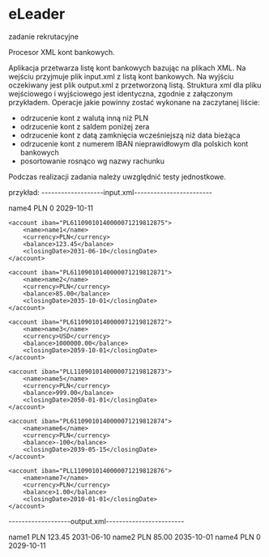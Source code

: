 # eLeader
zadanie rekrutacyjne

Procesor XML kont bankowych.

Aplikacja przetwarza listę kont bankowych bazując na plikach XML.
Na wejściu przyjmuje plik input.xml z listą kont bankowych. Na wyjściu oczekiwany jest plik output.xml z przetworzoną listą. Struktura xml dla pliku wejściowego i wyjściowego jest identyczna, zgodnie z załączonym przykładem.
Operacje jakie powinny zostać wykonane na zaczytanej liście:
- odrzucenie kont z walutą inną niż PLN
- odrzucenie kont z saldem poniżej zera
- odrzucenie kont z datą zamknięcia wcześniejszą niż data bieżąca
- odrzucenie kont z numerem IBAN nieprawidłowym dla polskich kont bankowych
- posortowanie rosnąco wg nazwy rachunku

Podczas realizacji zadania należy uwzględnić testy jednostkowe.

przykład:
-------------------input.xml------------------------
<?xml version = "1.0"?>
<accounts>
	<account iban="PL61109010140000071219812870">
		<name>name4</name>
		<currency>PLN</currency>
		<balance>0</balance>
		<closingDate>2029-10-11</closingDate>
	</account>

	<account iban="PL61109010140000071219812875">
		<name>name1</name>
		<currency>PLN</currency>
		<balance>123.45</balance>
		<closingDate>2031-06-10</closingDate>
	</account>

	<account iban="PL61109010140000071219812871">
		<name>name2</name>
		<currency>PLN</currency>
		<balance>85.00</balance>
		<closingDate>2035-10-01</closingDate>
	</account>

	<account iban="PL61109010140000071219812872">
		<name>name3</name>
		<currency>USD</currency>
		<balance>1000000.00</balance>
		<closingDate>2059-10-01</closingDate>
	</account>

	<account iban="PLL1109010140000071219812873">
		<name>name5</name>
		<currency>PLN</currency>
		<balance>999.00</balance>
		<closingDate>2050-01-01</closingDate>
	</account>

	<account iban="PL61109010140000071219812874">
		<name>name6</name>
		<currency>PLN</currency>
		<balance>-100</balance>
		<closingDate>2039-05-15</closingDate>
	</account>

	<account iban="PLL1109010140000071219812876">
		<name>name7</name>
		<currency>PLN</currency>
		<balance>1.00</balance>
		<closingDate>2010-01-01</closingDate>
	</account>
</accounts>

-------------------output.xml------------------------
<?xml version="1.0" encoding="UTF-8" standalone="yes"?>
<accounts>
	<account iban="PL61109010140000071219812875">
		<name>name1</name>
		<currency>PLN</currency>
		<balance>123.45</balance>
		<closingDate>2031-06-10</closingDate>
	</account>
	<account iban="PL61109010140000071219812871">
		<name>name2</name>
		<currency>PLN</currency>
		<balance>85.00</balance>
		<closingDate>2035-10-01</closingDate>
	</account>
	<account iban="PL61109010140000071219812870">
		<name>name4</name>
		<currency>PLN</currency>
		<balance>0</balance>
		<closingDate>2029-10-11</closingDate>
	</account>
</accounts>
